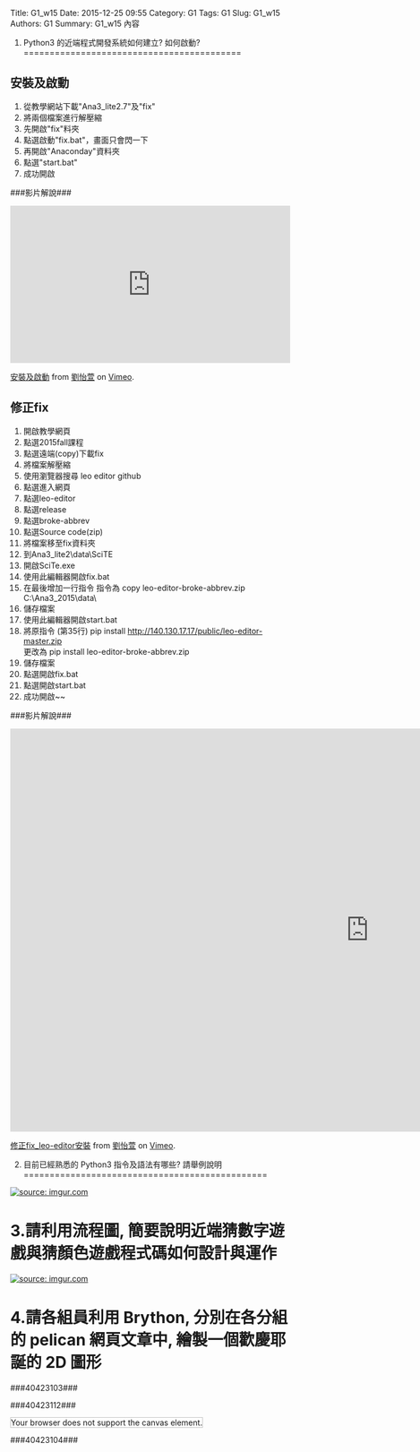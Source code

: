Title: G1_w15
Date: 2015-12-25 09:55
Category: G1
Tags: G1
Slug: G1_w15
Authors: G1
Summary: G1_w15 內容

 1. Python3 的近端程式開發系統如何建立? 如何啟動?
==========================================
            
                    
                        
安裝及啟動
-----------------
1. 從教學網站下載"Ana3_lite2.7"及"fix"
2. 將兩個檔案進行解壓縮
3. 先開啟"fix"料夾
4. 點選啟動"fix.bat"，畫面只會閃一下
5. 再開啟"Anaconday"資料夾
6. 點選"start.bat"
7. 成功開啟
        
            
###影片解說###
                                            
<iframe src="https://player.vimeo.com/video/145948723" width="500" height="281" frameborder="0" webkitallowfullscreen mozallowfullscreen allowfullscreen></iframe> <p><a href="https://vimeo.com/145948723">安裝及啟動</a> from <a href="https://vimeo.com/user45467634">劉怡萱</a> on <a href="https://vimeo.com">Vimeo</a>.</p>
            
               
                
修正fix
-----------
1. 開啟教學網頁
2. 點選2015fall課程
3. 點選遠端(copy)下載fix
4. 將檔案解壓縮
5. 使用瀏覽器搜尋 leo editor github
6. 點選進入網頁
7. 點選leo-editor
8. 點選release
9. 點選broke-abbrev
10. 點選Source code(zip)
11. 將檔案移至fix資料夾
12. 到Ana3_lite2\data\SciTE
13. 開啟SciTe.exe 
14. 使用此編輯器開啟fix.bat
15. 在最後增加一行指令
      指令為  copy leo-editor-broke-abbrev.zip C:\Ana3_2015\data\                            
16. 儲存檔案
17. 使用此編輯器開啟start.bat
18. 將原指令 (第35行) pip install http://140.130.17.17/public/leo-editor-master.zip           
     更改為 pip install leo-editor-broke-abbrev.zip
19. 儲存檔案
20. 點選開啟fix.bat
21. 點選開啟start.bat
22. 成功開啟~~                
                    
                    
###影片解說###
                            
                            

<iframe src="https://player.vimeo.com/video/147597320" width="1280" height="720" frameborder="0" webkitallowfullscreen mozallowfullscreen allowfullscreen></iframe> <p><a href="https://vimeo.com/147597320">修正fix_leo-editor安裝</a> from <a href="https://vimeo.com/user45467634">劉怡萱</a> on <a href="https://vimeo.com">Vimeo</a>.</p>
            
                
                
 2. 目前已經熟悉的 Python3 指令及語法有哪些? 請舉例說明
===============================================
                    
                            
                            
                            
<a href="http://imgur.com/FxIA2DT"><img src="http://i.imgur.com/FxIA2DT.jpg" title="source: imgur.com" /></a>
                    
                            
                            
                            
3.請利用流程圖, 簡要說明近端猜數字遊戲與猜顏色遊戲程式碼如何設計與運作
===============================================================
                
                
                
                
<a href="http://imgur.com/Vb0uBlB"><img src="http://i.imgur.com/Vb0uBlB.jpg" title="source: imgur.com" /></a>
            
            
            
            
4.請各組員利用 Brython, 分別在各分組的 pelican 網頁文章中, 繪製一個歡慶耶誕的 2D 圖形
=======================================================================
                    
                    
                    
###40423103###
                                
                                    
<!-- 導入 brython.js -->

<script type="text/javascript" src="js/Brython3.2.3-20151122-082712/G1-40423103.js"></script>

<!-- 啟動 brython() -->

<script>
window.onload=function(){
brython(1);
}
</script>

<!-- 以下利用 Brython 程式執行繪圖 -->

<canvas id="plotarea" width="400" height="410"></canvas>

<script type="text/python3">
# 導入 doc
from browser import document as doc
from browser import console
import math

# 準備繪圖畫布
canvas = doc["plotarea"]
ctx = canvas.getContext("2d")
    

ctx.beginPath()
grd=ctx.createLinearGradient(0,0,0,400)
grd.addColorStop(1,"#FF0000")
grd.addColorStop(0,"#FFFF00")
ctx.lineWidth = 20
ctx.strokeStyle = grd
ctx.moveTo(0,0)
ctx.lineTo(0,400)
ctx.stroke()

ctx.beginPath()
grd=ctx.createLinearGradient(400,0,0,0)
grd.addColorStop(1,"#FFFF00")
grd.addColorStop(0,"#00FF00")
ctx.strokeStyle = grd
ctx.moveTo(0,0)
ctx.lineTo(400,0)
ctx.stroke()

ctx.beginPath()
grd=ctx.createLinearGradient(0,400,0,0)
grd.addColorStop(1,"#00FF00")
grd.addColorStop(0,"#FFFF00")
ctx.strokeStyle = grd
ctx.moveTo(400,0)
ctx.lineTo(400,400)
ctx.stroke()

ctx.beginPath()
grd=ctx.createLinearGradient(0,0,400,0)
grd.addColorStop(0,"#FF0000")
grd.addColorStop(1,"#FFFF00")
ctx.strokeStyle = grd
ctx.moveTo(0,410)
ctx.lineTo(400,410)
ctx.stroke()


ctx.beginPath()
ctx.moveTo(140, 60)
ctx.quadraticCurveTo(170, 45, 200, 15)
ctx.moveTo(200, 12)
ctx.quadraticCurveTo(230, 43, 260, 61)
ctx.moveTo(260, 60)
ctx.lineTo(140, 60)

ctx.moveTo(100, 120)
ctx.quadraticCurveTo(150, 95, 180, 60)
ctx.moveTo(220, 60)
ctx.quadraticCurveTo(250, 95, 300, 120)
ctx.moveTo(100, 120)
ctx.lineTo(300, 120)

ctx.moveTo(60, 190)
ctx.quadraticCurveTo(120, 165, 160, 120)
ctx.moveTo(240, 120)
ctx.quadraticCurveTo(280, 165, 340, 190)
ctx.moveTo(60, 190)
ctx.lineTo(340, 190)

ctx.moveTo(20, 270)
ctx.quadraticCurveTo(80, 250, 140, 190)
ctx.moveTo(260, 190)
ctx.quadraticCurveTo(320, 250, 380, 270)
ctx.moveTo(20, 270)
ctx.lineTo(380, 270)

ctx.lineWidth = 5
ctx.strokeStyle = "#008800"
ctx.stroke()


ctx.fillStyle = "#663300"
ctx.fillRect(180,271.5,40,129)


ctx.beginPath()
ctx.fillStyle = "#9900FF"
ctx.fillRect(260,340,60,60)
ctx.stroke()

ctx.moveTo(260,370)
ctx.lineTo(320,370)

ctx.moveTo(290,340)
ctx.lineTo(290,400)

ctx.moveTo(290,340)
ctx.lineTo(260,320)

ctx.moveTo(290,340)
ctx.lineTo(280,300)

ctx.moveTo(258,321)
ctx.lineTo(282,300)

ctx.moveTo(290,340)
ctx.lineTo(300,300)

ctx.moveTo(290,340)
ctx.lineTo(320,320)

ctx.moveTo(298,300)
ctx.lineTo(322,320)

ctx.lineWidth = 5
ctx.strokeStyle = "#FFCC00"
ctx.stroke()


ctx.beginPath()
ctx.fillStyle = "#000099"
ctx.fillRect(60,340,100,60)

ctx.moveTo(60,370)
ctx.lineTo(160,370)

ctx.moveTo(110,340)
ctx.lineTo(110,400)

ctx.moveTo(111.5,341.5)
ctx.lineTo(100,310)

ctx.moveTo(111.5,341.5)
ctx.lineTo(80,330)

ctx.moveTo(101.5,310)
ctx.lineTo(78.5,330)

ctx.moveTo(111.5,341.5)
ctx.lineTo(140,330)

ctx.moveTo(111.5,341.5)
ctx.lineTo(120,310)

ctx.moveTo(141.5,330)
ctx.lineTo(118.5,310)

ctx.lineWidth = 5
ctx.strokeStyle = "#CC0000"
ctx.stroke()


ctx.fillStyle = "#66CCFF"
ctx.font = "23px Dutch801 XBd BT"
ctx.fillText("Merry ",13,28)
ctx.font = "23px Dutch801 XBd BT"
ctx.fillText("Christmas",13,48)
ctx.font = "23px Dutch801 XBd BT"
ctx.fillText("&",13,68)
ctx.font = "23px Dutch801 XBd BT"
ctx.fillText("Happy New ",13,88)
ctx.font = "23px Dutch801 XBd BT"
ctx.fillText("Year ",13,108)
ctx.stroke()


ctx.beginPath()

ctx.moveTo(210, 24)
ctx.quadraticCurveTo(200, 50, 160, 60)

ctx.moveTo(160,78)
ctx.quadraticCurveTo(200, 110, 270, 120)

ctx.moveTo(285, 160)
ctx.quadraticCurveTo(250, 180, 200, 190)

ctx.moveTo(280, 210)
ctx.quadraticCurveTo(220, 240, 70, 270)

ctx.lineWidth = 3
ctx.strokeStyle = "#CC0000"
ctx.stroke()


ctx.beginPath()

ctx.moveTo(225, 35)
ctx.quadraticCurveTo(220, 55, 200, 58)

ctx.moveTo(230, 70)
ctx.quadraticCurveTo(200, 105, 130, 120)

ctx.moveTo(130, 150)
ctx.quadraticCurveTo(180, 180, 300, 190)

ctx.moveTo(320, 240)
ctx.quadraticCurveTo(300, 260, 210, 270)

ctx.lineWidth = 3
ctx.strokeStyle = "#FFFF33"
ctx.stroke()


ctx.beginPath()

ctx.moveTo(172,38)
ctx.quadraticCurveTo(200, 50, 240, 60)


ctx.moveTo(245, 85)
ctx.quadraticCurveTo(240, 100, 190, 120)

ctx.moveTo(260, 140)
ctx.quadraticCurveTo(180, 180, 100, 190)

ctx.moveTo(92, 230)
ctx.quadraticCurveTo(250, 260, 330, 270)

ctx.lineWidth = 3
ctx.strokeStyle = "#0099FF"
ctx.stroke()


ctx.beginPath()
ctx.fillStyle = "#FF359A"
ctx.font = "10px ScriptS"
ctx.fillText("40423103 ",325,398)
ctx.stroke()

</script> 




<script>
window.onload=function(){
brython(1);
}
</script>
                
                    
                    
                    
                    
###40423112###
                
                
<!-- 導入 brython.js -->

<script type="text/javascript" src="js/Brython3.2.3-20151122-082712/40423112.js"></script>

<!-- 啟動 brython() -->

<script>
window.onload=function(){
brython(1);
}
</script>

<!-- 以下利用 Brython 程式執行繪圖 -->

<canvas id="plotarea2" width="300" height="200"></canvas>

<script type="text/python3">
# 導入 doc
from browser import document as doc
from browser import console
import math

# 準備繪圖畫布
canvas = doc["plotarea2"]
ctx = canvas.getContext("2d")

# 開始畫直線
ctx.beginPath()
ctx.lineWidth = 1
ctx.moveTo(50, 0)
ctx.lineTo(30, 30)
ctx.strokeStyle = "#FF0000"
ctx.stroke()

ctx.beginPath()
ctx.lineWidth = 1
ctx.moveTo(50, 0)
ctx.lineTo(70, 30)
ctx.strokeStyle = "#0000ff"
ctx.stroke()

ctx.beginPath()
ctx.lineWidth = 1
ctx.moveTo(30,30)
ctx.lineTo(45, 30)
ctx.strokeStyle = "#0000ff"
ctx.stroke() 
            
            
            
            
###40423101###

<!-- 導入 brython.js -->

<script type="text/javascript" src="http://brython.info/src/brython_dist.js"></script>

<!-- 啟動 brython() -->

<script>
window.onload=function(){
brython(1);
}
</script>

<!-- 以下利用 Brython 程式執行繪圖 -->

<canvas id="plotarea2" width="0" height="0"></canvas>

<script type="text/python3">
# 導入 doc
from browser import document as doc
from browser import console
import math

# 準備繪圖畫布
canvas2 = doc["plotarea2"]
ctx22 = canvas2.getContext("2d")




</script>


<script>
window.onload=function(){
brython(1);
}
</script>


<!DOCTYPE html>
<html>
<body>

<canvas id="myCanvas" width="400" height="400"
style="border:1px solid #c3c3c3;">
Your browser does not support the canvas element.
</canvas>

<script>
var canvas = document.getElementById("myCanvas");
var ctx2 = canvas.getContext("2d");
ctx2.fillStyle = "#9F5000";
ctx2.fillRect(180,307.5,40,100);

ctx2.beginPath();
ctx2.lineWidth=5
ctx2.strokeStyle = "#9AFF02";
ctx2.moveTo(200,70);
ctx2.lineTo(100,150);
ctx2.stroke();

ctx2.beginPath();
ctx2.moveTo(200,70);
ctx2.lineTo(300,150);
ctx2.stroke();

ctx2.beginPath();
ctx2.moveTo(100,150);
ctx2.lineTo(300,150);
ctx2.stroke();

ctx2.beginPath();
ctx2.moveTo(160,150);
ctx2.lineTo(80,230);
ctx2.stroke();

ctx2.beginPath();
ctx2.moveTo(240,150);
ctx2.lineTo(320,230);
ctx2.stroke();

ctx2.beginPath();
ctx2.moveTo(80,230);
ctx2.lineTo(320,230);
ctx2.stroke();

ctx2.beginPath();
ctx2.moveTo(140,230);
ctx2.lineTo(60,310);
ctx2.stroke();

ctx2.beginPath();
ctx2.moveTo(260,230);
ctx2.lineTo(340,310);
ctx2.stroke();

ctx2.beginPath();
ctx2.moveTo(60,310);
ctx2.lineTo(340,310);
ctx2.stroke();

ctx2.beginPath();
ctx2.lineWidth=6
ctx2.strokeStyle = "#FFFF37";
ctx2.moveTo(200,10);
ctx2.lineTo(180,30);
ctx2.stroke();

ctx2.beginPath();
ctx2.moveTo(200,10);
ctx2.lineTo(220,30);
ctx2.stroke();

ctx2.beginPath();
ctx2.moveTo(180,30);
ctx2.lineTo(160,30);
ctx2.stroke();

ctx2.beginPath();
ctx2.moveTo(220,30);
ctx2.lineTo(240,30);
ctx2.stroke();

ctx2.beginPath();
ctx2.moveTo(160,30);
ctx2.lineTo(180,50);
ctx2.stroke();

ctx2.beginPath();
ctx2.moveTo(180,50);
ctx2.lineTo(170,70);
ctx2.stroke();

ctx2.beginPath();
ctx2.moveTo(170,70);
ctx2.lineTo(200,50);
ctx2.stroke();

ctx2.beginPath();
ctx2.moveTo(200,50);
ctx2.lineTo(230,70);
ctx2.stroke();

ctx2.beginPath();
ctx2.moveTo(230,70);
ctx2.lineTo(220,50);
ctx2.stroke();

ctx2.beginPath();
ctx2.moveTo(220,50);
ctx2.lineTo(240,30);
ctx2.stroke();

ctx2.beginPath();
ctx2.lineWidth=4
ctx2.strokeStyle = "#FF0000";
ctx2.moveTo(200,70);
ctx2.lineTo(200,50);
ctx2.stroke();



ctx2.beginPath();
var canvas = document.getElementById("myCanvas");
var ctx2 = canvas.getContext("2d");
ctx2.moveTo(0,0);
ctx2.strokeStyle = "#FFBFFF";
ctx2.lineTo(400,0);
ctx2.lineWidth=5
ctx2.stroke();


ctx2.beginPath();
var canvas = document.getElementById("myCanvas");
var ctx2 = canvas.getContext("2d");
ctx2.moveTo(0,0);
ctx2.strokeStyle = "#FFBFFF";
ctx2.lineTo(0,400);
ctx2.lineWidth=5
ctx2.stroke();


ctx2.beginPath();
var canvas = document.getElementById("myCanvas");
var ctx2 = canvas.getContext("2d");
ctx2.moveTo(400,400);
ctx2.strokeStyle = "#FFBFFF";
ctx2.lineTo(400,0);
ctx2.lineWidth=5
ctx2.stroke();

ctx2.beginPath();
var canvas = document.getElementById("myCanvas");
var ctx2 = canvas.getContext("2d");
ctx2.moveTo(400,400);
ctx2.strokeStyle = "#FFBFFF";
ctx2.lineTo(0,400);
ctx2.lineWidth=5
ctx2.stroke();

ctx2.beginPath();
var canvas = document.getElementById("myCanvas");
var ctx2 = canvas.getContext("2d");
ctx2.beginPath();
ctx2.arc(52.5,345,10,0,2*Math.PI);
ctx2.fillStyle = "#FF0000";
ctx2.fill();

ctx2.beginPath();
var canvas = document.getElementById("myCanvas");
var ctx2 = canvas.getContext("2d");
ctx2.beginPath();
ctx2.arc(52.5,375,20,0,2*Math.PI);
ctx2.fillStyle = "#FF0000";
ctx2.fill();

ctx2.beginPath();
var canvas = document.getElementById("myCanvas");
var ctx2 = canvas.getContext("2d");
ctx2.fillStyle = "#d3a4ff";
ctx2.fillRect(45.35,353,12,4);

ctx2.beginPath();
var canvas = document.getElementById("myCanvas");
var ctx2 = canvas.getContext("2d");
ctx2.fillStyle = "#d3a4ff";
ctx2.fillRect(56,353,4,12);

ctx2.beginPath();
var canvas = document.getElementById("myCanvas");
var ctx2 = canvas.getContext("2d");
ctx2.beginPath();
ctx2.arc(575,350,180,0,2*Math.PI);
ctx2.fillStyle = "#d3a4ff";
ctx2.fill();

ctx2.beginPath();
var canvas = document.getElementById("myCanvas");
var ctx2 = canvas.getContext("2d");
ctx2.beginPath();
ctx2.arc(575,250,180,0,2*Math.PI);
ctx2.fillStyle = "#d3a4ff";
ctx2.fill();

ctx2.beginPath();
var canvas = document.getElementById("myCanvas");
var ctx2 = canvas.getContext("2d");
ctx2.beginPath();
ctx2.arc(575,150,180,0,2*Math.PI);
ctx2.fillStyle = "#d3a4ff";
ctx2.fill();

ctx2.beginPath();
var canvas = document.getElementById("myCanvas");
var ctx2 = canvas.getContext("2d");
ctx2.beginPath();
ctx2.arc(575,50,180,0,2*Math.PI);
ctx2.fillStyle = "#d3a4ff";
ctx2.fill();

ctx2.beginPath();
var canvas = document.getElementById("myCanvas");
var ctx2 = canvas.getContext("2d");
ctx2.beginPath();
ctx2.arc(50,575,180,0,2*Math.PI);
ctx2.fillStyle = "#d3a4ff";
ctx2.fill();

ctx2.beginPath();
var canvas = document.getElementById("myCanvas");
var ctx2 = canvas.getContext("2d");
ctx2.beginPath();
ctx2.arc(150,575,180,0,2*Math.PI);
ctx2.fillStyle = "#d3a4ff";
ctx2.fill();


ctx2.beginPath();
var canvas = document.getElementById("myCanvas");
var ctx2 = canvas.getContext("2d");
ctx2.beginPath();
ctx2.arc(250,575,180,0,2*Math.PI);
ctx2.fillStyle = "#d3a4ff";
ctx2.fill();


ctx2.beginPath();
var canvas = document.getElementById("myCanvas");
var ctx2 = canvas.getContext("2d");
ctx2.beginPath();
ctx2.arc(350,575,180,0,2*Math.PI);
ctx2.fillStyle = "#d3a4ff";
ctx2.fill();


ctx2.beginPath();
var canvas = document.getElementById("myCanvas");
var ctx2 = canvas.getContext("2d");
ctx2.beginPath();
ctx2.arc(-175,50,180,0,2*Math.PI);
ctx2.fillStyle = "#d3a4ff";
ctx2.fill();

ctx2.beginPath();
var canvas = document.getElementById("myCanvas");
var ctx2 = canvas.getContext("2d");
ctx2.beginPath();
ctx2.arc(-175,150,180,0,2*Math.PI);
ctx2.fillStyle = "#d3a4ff";
ctx2.fill();

ctx2.beginPath();
var canvas = document.getElementById("myCanvas");
var ctx2 = canvas.getContext("2d");
ctx2.beginPath();
ctx2.arc(-175,250,180,0,2*Math.PI);
ctx2.fillStyle = "#d3a4ff";
ctx2.fill();

ctx2.beginPath();
var canvas = document.getElementById("myCanvas");
var ctx2 = canvas.getContext("2d");
ctx2.beginPath();
ctx2.arc(-175,350,180,0,2*Math.PI);
ctx2.fillStyle = "#d3a4ff";
ctx2.fill();

ctx2.beginPath();
var canvas = document.getElementById("myCanvas");
var ctx2 = canvas.getContext("2d");
ctx2.beginPath();
ctx2.arc(50,-175,180,0,2*Math.PI);
ctx2.fillStyle = "#d3a4ff";
ctx2.fill();

ctx2.beginPath();
var canvas = document.getElementById("myCanvas");
var ctx2 = canvas.getContext("2d");
ctx2.beginPath();
ctx2.arc(150,-175,180,0,2*Math.PI);
ctx2.fillStyle = "#d3a4ff";
ctx2.fill();

ctx2.beginPath();
var canvas = document.getElementById("myCanvas");
var ctx2 = canvas.getContext("2d");
ctx2.beginPath();
ctx2.arc(250,-175,180,0,2*Math.PI);
ctx2.fillStyle = "#d3a4ff";
ctx2.fill();

ctx2.beginPath();
var canvas = document.getElementById("myCanvas");
var ctx2 = canvas.getContext("2d");
ctx2.beginPath();
ctx2.arc(350,-175,180,0,2*Math.PI);
ctx2.fillStyle = "#d3a4ff";
ctx2.fill();


</script>
                
                
                
###40423104###
<!-- 導入 brython.js -->

<script type="text/javascript" src="http://brython.info/src/brython_dist.js"></script>

<!-- 啟動 brython() -->

<script>
window.onload=function(){
brython(1);
}
</script>

<!-- 以下利用 Brython 程式執行繪圖 -->

<canvas id="syuan3" width="600" height="600"></canvas>

<script type="text/python3">
# 導入 doc
from browser import document as doc
from browser import console
import math

# 準備繪圖畫布
canvas3 = doc["syuan3"]
ctx2 = canvas3.getContext("2d")

grd = ctx2.createLinearGradient(100, 200,500, 300);
grd.addColorStop(0,"#B94FFF");
grd.addColorStop(1,"#66FFFF");


ctx2.strokeStyle = grd;
ctx2.lineWidth = 20;
ctx2.strokeRect(0, 0, 600, 600);

grd = ctx2.createLinearGradient(20,0,30,500);
grd.addColorStop(0,"#BBFFEE");
grd.addColorStop(1,"#E8CCFF");

ctx2.fillStyle = grd;
ctx2.fillRect(10,10,580,580);

ctx2.fillStyle="#FF8888";
ctx2.fillRect(380, 508, 80, 60);

ctx2.beginPath();
ctx2.lineCap="round";
ctx2.lineWidth = 10;
ctx2.strokeStyle="#FF0000"
ctx2.moveTo(420, 508);
ctx2.lineTo(420, 568);
ctx2.moveTo(380, 538);
ctx2.lineTo(460, 538);
ctx2.moveTo(430, 487);
ctx2.lineTo(440, 490);
ctx2.lineTo(440, 500);
ctx2.lineTo(420, 508);
ctx2.lineTo(400, 500);
ctx2.lineTo(400, 490);
ctx2.lineTo(410, 487);
ctx2.lineTo(420, 508);
ctx2.lineTo(430, 487);
ctx2.stroke();


ctx2.fillStyle="#FFAA33";
ctx2.fillRect(420, 360, 100, 80);

ctx2.beginPath();
ctx2.lineCap="round";
ctx2.lineWidth = 10;
ctx2.strokeStyle="#E63F00"
ctx2.moveTo(480, 337);
ctx2.lineTo(490, 340);
ctx2.lineTo(490, 350);
ctx2.lineTo(470, 360);
ctx2.lineTo(450, 350);
ctx2.lineTo(450, 340);
ctx2.lineTo(460, 337);
ctx2.lineTo(470, 360);
ctx2.lineTo(480, 337);
ctx2.moveTo(470, 360);
ctx2.lineTo(470, 440);
ctx2.moveTo(420, 400);
ctx2.lineTo(520, 400);
ctx2.stroke();


ctx2.fillStyle="#FF88C2";
ctx2.fillRect(440, 180, 120, 100);

ctx2.beginPath();
ctx2.lineCap="round";
ctx2.lineWidth = 10;
ctx2.strokeStyle="#BA55D3"
ctx2.moveTo(510, 153);
ctx2.lineTo(520, 160);
ctx2.lineTo(520, 170);
ctx2.lineTo(500, 180);
ctx2.lineTo(480, 170);
ctx2.lineTo(480, 160);
ctx2.lineTo(490, 153);
ctx2.lineTo(500, 180);
ctx2.lineTo(510, 153);
ctx2.moveTo(500, 180);
ctx2.lineTo(500, 280);
ctx2.moveTo(440, 230);
ctx2.lineTo(560, 230);
ctx2.stroke();


ctx2.fillStyle="    #FF77FF";
ctx2.fillRect(340, 80, 80, 80);

ctx2.beginPath();
ctx2.lineCap="round";
ctx2.lineWidth = 10;
ctx2.strokeStyle="#C71585"
ctx2.moveTo(390, 57);
ctx2.lineTo(400, 60);
ctx2.lineTo(400, 70);
ctx2.lineTo(380, 80);
ctx2.lineTo(360, 70);
ctx2.lineTo(360, 60);
ctx2.lineTo(370, 57);
ctx2.lineTo(380, 80);
ctx2.lineTo(390, 57);
ctx2.moveTo(380, 80);
ctx2.lineTo(380, 160);
ctx2.moveTo(340, 120);
ctx2.lineTo(420, 120);
ctx2.stroke();






ctx2.beginPath();
ctx2.lineWidth = 10;
ctx2.strokeStyle="#BB5500"
ctx2.lineJoin = "round";
ctx2.moveTo(200,485);
ctx2.lineTo(240,485);
ctx2.lineTo(260,565);
ctx2.lineTo(180,565);
ctx2.lineTo(200,485);
ctx2.lineTo(240,485);
ctx2.stroke();

ctx2.beginPath();
ctx2.lineWidth = 10;
ctx2.strokeStyle="#008866"
ctx2.lineJoin = "round";
ctx2.moveTo(140,420);
ctx2.lineTo(300,410);
ctx2.lineTo(360,470);
ctx2.lineTo(80,470);
ctx2.lineTo(140,420);
ctx2.lineTo(300,410);
ctx2.stroke();

ctx2.beginPath();
ctx2.lineWidth = 10;
ctx2.strokeStyle="#00DDAA"
ctx2.lineJoin = "round";
ctx2.moveTo(160,340);
ctx2.lineTo(280,350);
ctx2.lineTo(315,390);
ctx2.lineTo(120,400);
ctx2.lineTo(160,340);
ctx2.lineTo(280,350);
ctx2.stroke();

ctx2.beginPath();
ctx2.lineWidth =8;
ctx2.strokeStyle="#00FF00"
ctx2.lineJoin = "round";
ctx2.moveTo(180,280);
ctx2.lineTo(250,270);
ctx2.lineTo(308,334);
ctx2.lineTo(140,320);
ctx2.lineTo(180,280);
ctx2.lineTo(250,270);
ctx2.stroke();

ctx2.beginPath();
ctx2.lineWidth = 10;
ctx2.strokeStyle="#00FFCC"
ctx2.lineJoin = "round";
ctx2.moveTo(212,195);
ctx2.lineTo(270,250);
ctx2.lineTo(170,265);
ctx2.lineTo(212,195);
ctx2.lineTo(270,250);
ctx2.stroke();

ctx2.beginPath();
ctx2.lineWidth = 10;
ctx2.strokeStyle="#FFFF00"
ctx2.lineJoin = "round";
ctx2.moveTo(210,127);
ctx2.lineTo(220,155);
ctx2.lineTo(243,155);
ctx2.lineTo(223,171);
ctx2.lineTo(230,195);
ctx2.lineTo(210,181);
ctx2.lineTo(190,195);
ctx2.lineTo(196,171);
ctx2.lineTo(176,155);
ctx2.lineTo(201,155);
ctx2.lineTo(210,127);
ctx2.lineTo(220,155);
ctx2.stroke();



ctx2.beginPath();
ctx2.lineCap="round";
ctx2.lineWidth = 5;
ctx2.strokeStyle="#FFFF00"
ctx2.moveTo(170, 230);
ctx2.bezierCurveTo(160, 243, 280, 284, 270, 270);
ctx2.stroke();

ctx2.beginPath();
ctx2.lineCap="round";
ctx2.lineWidth = 5;
ctx2.moveTo(130, 330);
ctx2.bezierCurveTo(132, 344, 280, 284, 270, 270);
ctx2.stroke();

ctx2.beginPath();
ctx2.lineCap="round";
ctx2.lineWidth = 5;
ctx2.moveTo(130, 330);
ctx2.bezierCurveTo(112, 350, 328, 434, 330, 410);
ctx2.stroke();


ctx2.beginPath();
ctx2.lineCap="round";
ctx2.lineWidth = 5;
ctx2.moveTo(110, 410);
ctx2.bezierCurveTo(112, 428, 320, 368, 310, 350);
ctx2.stroke();

ctx2.beginPath();
ctx2.lineCap="round";
ctx2.lineWidth = 5;
ctx2.moveTo(110, 410);
ctx2.bezierCurveTo(100, 430, 356, 508, 360, 487);
ctx2.stroke();


ctx2.beginPath();
ctx2.lineCap="round";
ctx2.lineWidth = 5;
ctx2.moveTo(73, 485);
ctx2.bezierCurveTo(76, 511, 340, 430, 330, 410);
ctx2.stroke();


ctx2.beginPath();
ctx2.arc(170,230,6.5,0,math.pi*2, True);
ctx2.fillStyle="#FF88C2"
ctx2.fill();

ctx2.beginPath();
ctx2.arc(270,270,6.5,0,math.pi*2, True);
ctx2.fillStyle="#FF88C2"
ctx2.fill();

ctx2.beginPath();
ctx2.arc(130,330,6.5,0,math.pi*2, True);
ctx2.fillStyle="#FF0088"
ctx2.fill();

ctx2.beginPath();
ctx2.arc(310,350,6.5,0,math.pi*2, True);
ctx2.fillStyle="#FF0088"
ctx2.fill();

ctx2.beginPath();
ctx2.arc(110,410,6.5,0,math.pi*2, True);
ctx2.fillStyle="#FF0000"
ctx2.fill();

ctx2.beginPath();
ctx2.arc(330,410,6.5,0,math.pi*2, True);
ctx2.fillStyle="#FF0000"
ctx2.fill();

ctx2.beginPath();
ctx2.arc(75,485,6.5,0,math.pi*2, True);
ctx2.fillStyle="#FF00FF"
ctx2.fill();

ctx2.beginPath();
ctx2.arc(360,488,6.5,0,math.pi*2, True);
ctx2.fillStyle="#FF00FF"
ctx2.fill();

ctx2.beginPath();
ctx2.fillStyle="#FF00FF"
ctx2.fillRect=(380,508,80,60)
ctx2.fill();

</script>












